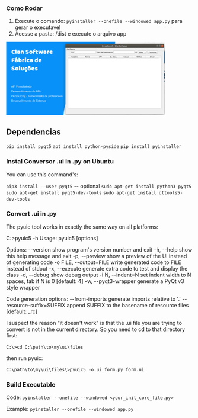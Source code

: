 ### Como Rodar ###
1. Execute o comando: `pyinstaller --onefile --windowed app.py` para gerar o executavel
2. Acesse a pasta: /dist e execute o arquivo app

<img src="screenshot.png" width="428px" />

## Dependencias ##

`pip install pyqt5`
`apt install python-pyside`
`pip install pyinstaller`

### Instal Conversor .ui in .py on Ubuntu ###

You can use this command's:

`pip3 install --user pyqt5`  -- optional
`sudo apt-get install python3-pyqt5`
`sudo apt-get install pyqt5-dev-tools`
`sudo apt-get install qttools5-dev-tools`

### Convert .ui in .py ###

The pyuic tool works in exactly the same way on all platforms:

C:\>pyuic5 -h
Usage: pyuic5 [options] <ui-file>

Options:
  --version             show program's version number and exit
  -h, --help            show this help message and exit
  -p, --preview         show a preview of the UI instead of generating code
  -o FILE, --output=FILE
                        write generated code to FILE instead of stdout
  -x, --execute         generate extra code to test and display the class
  -d, --debug           show debug output
  -i N, --indent=N      set indent width to N spaces, tab if N is 0 [default: 4]
  -w, --pyqt3-wrapper   generate a PyQt v3 style wrapper

  Code generation options:
    --from-imports      generate imports relative to '.'
    --resource-suffix=SUFFIX
                        append SUFFIX to the basename of resource files
                        [default: _rc]

I suspect the reason "it doesn't work" is that the .ui file you are trying to convert is not in the current directory. So you need to cd to that directory first:

    C:\>cd C:\path\to\my\ui\files

then run pyuic:

    C:\path\to\my\ui\files\>pyuic5 -o ui_form.py form.ui

### Build Executable ###

Code:
`pyinstaller --onefile --windowed <your_init_core_file.py>`

Example:
`pyinstaller --onefile --windowed app.py`